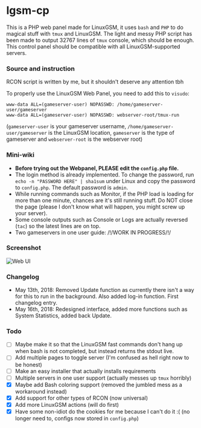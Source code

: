 # lgsm-cp
This is a PHP web panel made for LinuxGSM, it uses `bash` and `PHP` to do magical stuff with `tmux` and LinuxGSM. The light and messy PHP script has been made to output 32767 lines of `tmux` console, which should be enough. This control panel should be compatible with all LinuxGSM-supported servers.

### Source and instruction
RCON script is written by me, but it shouldn't deserve any attention tbh

To properly use the LinuxGSM Web Panel, you need to add this to `visudo`:

```
www-data ALL=(gameserver-user) NOPASSWD: /home/gameserver-user/gameserver
www-data ALL=(gameserver-user) NOPASSWD: webserver-root/tmux-run
```

(`gameserver-user` is your gameserver username, `/home/gameserver-user/gameserver` is the LinuxGSM location, `gameserver` is the type of gameserver and `webserver-root` is the webserver root)

### Mini-wiki
- **Before trying out the Webpanel, PLEASE edit the `config.php` file.**
- The login method is already implemented. To change the password, run `echo -n "PASSWORD HERE" | sha1sum` under Linux and copy the password to `config.php`. The default password is `admin`.
- While running commands such as Monitor, if the PHP load is loading for more than one minute, chances are it's still running stuff. Do NOT close the page (please I don't know what will happen, you might screw up your server).
- Some console outputs such as Console or Logs are actually reversed (`tac`) so the latest lines are on top.
- Two gameservers in one user guide: /!/WORK IN PROGRESS/!/

### Screenshot
![Web UI](http://i.cubeupload.com/Y96KzB.png)

### Changelog
- May 13th, 2018: Removed Update function as currently there isn't a way for this to run in the background. Also added log-in function. First changelog entry.
- May 16th, 2018: Redesigned interface, added more functions such as System Statistics, added back Update.

### Todo
- [ ] Maybe make it so that the LinuxGSM fast commands don't hang up when bash is not completed, but instead returns the stdout live.
- [ ] Add multiple pages to toggle server (I'm confused as hell right now to be honest)
- [ ] Make an easy installer that actually installs requirements
- [ ] Multiple servers in one user support (actually messes up `tmux` horribly)
- [x] Maybe add Bash coloring support (removed the jumbled mess as a workaround instead)
- [x] Add support for other types of RCON (now universal)
- [x] Add more LinuxGSM actions (will do first)
- [x] Have some non-idiot do the cookies for me because I can't do it :( (no longer need to, configs now stored in `config.php`)
